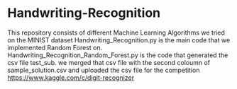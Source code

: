 # Handwriting-Recognition
This repository consists of different Machine Learning Algorithms we tried on the MINIST dataset
Handwriting_Recognition.py is the main code that we implemented Random Forest on.
Handwriting_Recognition_Random_Forest.py is the code that generated the csv file test_sub. we merged that csv file with the second coloumn of sample_solution.csv and uploaded the csv file for the competition https://www.kaggle.com/c/digit-recognizer
